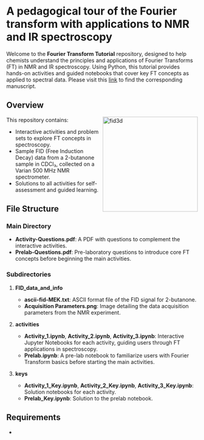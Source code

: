 # A pedagogical tour of the Fourier transform with applications to NMR and IR spectroscopy

Welcome to the **Fourier Transform Tutorial** repository, designed to help chemists understand the principles and applications of Fourier Transforms (FT) in NMR and IR spectroscopy. Using Python, this tutorial provides hands-on activities and guided notebooks that cover key FT concepts as applied to spectral data. Please visit this [link](https://arxiv.org/abs/2410.09619) to find the corresponding manuscript.


## Overview

<img width="250" align="right" alt="fid3d" src="https://github.com/user-attachments/assets/1d820b1b-beda-4025-9ff5-c8dae3eb9e9c">

This repository contains:
- Interactive activities and problem sets to explore FT concepts in spectroscopy.
- Sample FID (Free Induction Decay) data from a 2-butanone sample in CDCl₃, collected on a Varian 500 MHz NMR spectrometer.
- Solutions to all activities for self-assessment and guided learning.

## File Structure

### Main Directory
- **Activity-Questions.pdf**: A PDF with questions to complement the interactive activities.
- **Prelab-Questions.pdf**: Pre-laboratory questions to introduce core FT concepts before beginning the main activities.

### Subdirectories

1. **FID_data_and_info**
   - **ascii-fid-MEK.txt**: ASCII format file of the FID signal for 2-butanone.
   - **Acquisition Parameters.png**: Image detailing the data acquisition parameters from the NMR experiment.

2. **activities**
   - **Activity_1.ipynb**, **Activity_2.ipynb**, **Activity_3.ipynb**: Interactive Jupyter Notebooks for each activity, guiding users through FT applications in spectroscopy.
   - **Prelab.ipynb**: A pre-lab notebook to familiarize users with Fourier Transform basics before starting the main activities.

3. **keys**
   - **Activity_1_Key.ipynb**, **Activity_2_Key.ipynb**, **Activity_3_Key.ipynb**: Solution notebooks for each activity.
   - **Prelab_Key.ipynb**: Solution to the prelab notebook.

## Requirements

- 
